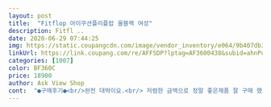 ```yaml
---
layout: post 
title:  "Fitflop 아이쿠션플리플랍 올블랙 여성" 
description: Fitfl ..
date: 2020-06-29 07:44:25 
img: https://static.coupangcdn.com/image/vendor_inventory/e064/9b407db3ba7f94171022857d39f84d6bb08b19cfa69c0d748acc488cf901.jpg 
linkUrl: https://link.coupang.com/re/AFFSDP?lptag=AF3600438&subid=ahnPublicAsk&pageKey=1683701849&itemId=2867949508&vendorItemId=70857173993&traceid=V0-113-51cb2167ccf03839 
categories: [1007] 
color: BF360C 
price: 18900 
author: Ask View Shop 
cont:  "●구매후기●<br/>완전 대박이요.<br/> 저렴한 금액으로 정말 좋은제품 잘 구매 했습니다.<br/><br/>" 
---
```


